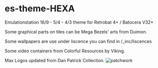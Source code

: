 # es-theme-HEXA
Emulationstation 16/9 - 5/4 - 4/3 theme for Retrobat 4+ / Batocera V32+

Some graphical parts on tiles can be Mega Bezels' arts from Duimon.

Some wallpapers are use under liscence you can find in /_inc/liscences

Some video containers from Colorful Resources by Viking.

Max Logos updated from Dan Patrick Collection.
![patchwork](https://user-images.githubusercontent.com/59354081/170428805-06230652-8c23-4cdb-bedc-91e48547a313.jpg)
